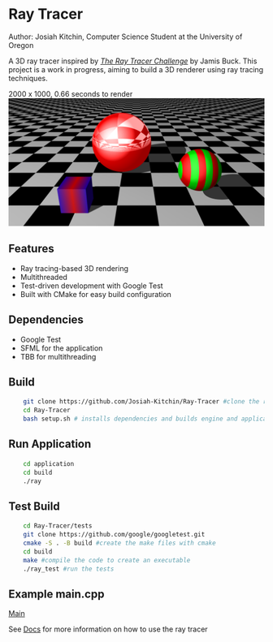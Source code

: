# Ray Tracer
Author: Josiah Kitchin, Computer Science Student at the University of Oregon

A 3D ray tracer inspired by *[The Ray Tracer Challenge](https://www.oreilly.com/library/view/the-ray-tracer/9781680506778/)* by Jamis Buck. This project is a work in progress, aiming to build a 3D renderer using ray tracing techniques.



2000 x 1000, 0.66 seconds to render 
![My Image](images/example.png)




## Features
- Ray tracing-based 3D rendering
- Multithreaded 
- Test-driven development with Google Test
- Built with CMake for easy build configuration

## Dependencies 

- Google Test 
- SFML for the application 
- TBB for multithreading 



## Build 
```bash
    git clone https://github.com/Josiah-Kitchin/Ray-Tracer #clone the repo 
    cd Ray-Tracer 
    bash setup.sh # installs dependencies and builds engine and application
```

## Run Application 
```bash
    cd application
    cd build
    ./ray
```

## Test Build
```bash
    cd Ray-Tracer/tests
    git clone https://github.com/google/googletest.git
    cmake -S . -B build #create the make files with cmake 
    cd build
    make #compile the code to create an executable 
    ./ray_test #run the tests 
```

## Example main.cpp
[Main](application/src/main.cpp)


See [Docs](docs) for more information on how to use the ray tracer





